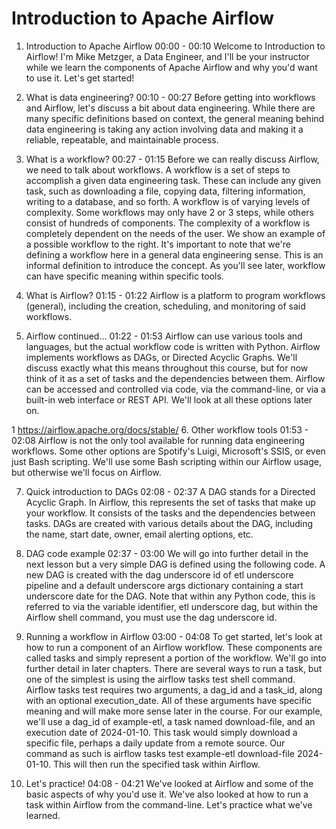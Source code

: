 # Introduction to Apache Airflow

1. Introduction to Apache Airflow
00:00 - 00:10
Welcome to Introduction to Airflow! I'm Mike Metzger, a Data Engineer, and I'll be your instructor while we learn the components of Apache Airflow and why you'd want to use it. Let's get started!

2. What is data engineering?
00:10 - 00:27
Before getting into workflows and Airflow, let's discuss a bit about data engineering. While there are many specific definitions based on context, the general meaning behind data engineering is taking any action involving data and making it a reliable, repeatable, and maintainable process.

3. What is a workflow?
00:27 - 01:15
Before we can really discuss Airflow, we need to talk about workflows. A workflow is a set of steps to accomplish a given data engineering task. These can include any given task, such as downloading a file, copying data, filtering information, writing to a database, and so forth. A workflow is of varying levels of complexity. Some workflows may only have 2 or 3 steps, while others consist of hundreds of components. The complexity of a workflow is completely dependent on the needs of the user. We show an example of a possible workflow to the right. It's important to note that we're defining a workflow here in a general data engineering sense. This is an informal definition to introduce the concept. As you'll see later, workflow can have specific meaning within specific tools.

4. What is Airflow?
01:15 - 01:22
Airflow is a platform to program workflows (general), including the creation, scheduling, and monitoring of said workflows.

5. Airflow continued...
01:22 - 01:53
Airflow can use various tools and languages, but the actual workflow code is written with Python. Airflow implements workflows as DAGs, or Directed Acyclic Graphs. We'll discuss exactly what this means throughout this course, but for now think of it as a set of tasks and the dependencies between them. Airflow can be accessed and controlled via code, via the command-line, or via a built-in web interface or REST API. We'll look at all these options later on.

1 https://airflow.apache.org/docs/stable/
6. Other workflow tools
01:53 - 02:08
Airflow is not the only tool available for running data engineering workflows. Some other options are Spotify's Luigi, Microsoft's SSIS, or even just Bash scripting. We'll use some Bash scripting within our Airflow usage, but otherwise we'll focus on Airflow.

7. Quick introduction to DAGs
02:08 - 02:37
A DAG stands for a Directed Acyclic Graph. In Airflow, this represents the set of tasks that make up your workflow. It consists of the tasks and the dependencies between tasks. DAGs are created with various details about the DAG, including the name, start date, owner, email alerting options, etc.

8. DAG code example
02:37 - 03:00
We will go into further detail in the next lesson but a very simple DAG is defined using the following code. A new DAG is created with the dag underscore id of etl underscore pipeline and a default underscore args dictionary containing a start underscore date for the DAG. Note that within any Python code, this is referred to via the variable identifier, etl underscore dag, but within the Airflow shell command, you must use the dag underscore id.

9. Running a workflow in Airflow
03:00 - 04:08
To get started, let's look at how to run a component of an Airflow workflow. These components are called tasks and simply represent a portion of the workflow. We'll go into further detail in later chapters. There are several ways to run a task, but one of the simplest is using the airflow tasks test shell command. Airflow tasks test requires two arguments, a dag_id and a task_id, along with an optional execution_date. All of these arguments have specific meaning and will make more sense later in the course. For our example, we'll use a dag_id of example-etl, a task named download-file, and an execution date of 2024-01-10. This task would simply download a specific file, perhaps a daily update from a remote source. Our command as such is airflow tasks test example-etl download-file 2024-01-10. This will then run the specified task within Airflow.

10. Let's practice!
04:08 - 04:21
We've looked at Airflow and some of the basic aspects of why you'd use it. We've also looked at how to run a task within Airflow from the command-line. Let's practice what we've learned.
